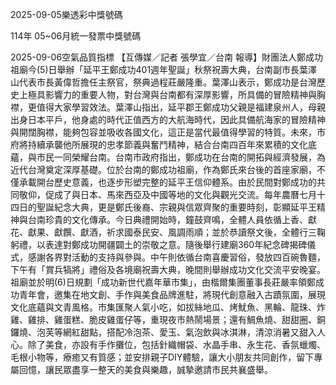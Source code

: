 
2025-09-05樂透彩中獎號碼

                                
114年 05~06月統一發票中獎號碼
                             
2025-09-06空氣品質指標
                              【互傳媒／記者 張學宜／台南 報導】財團法人鄭成功祖廟今(5)日舉辦「延平王鄭成功401週年聖誕」秋祭祝壽大典，台南副市長葉澤山代表市長黃偉哲擔任主祭官，祭典過程莊嚴隆重。葉澤山表示，鄭成功是台灣歷史上極具影響力的重要人物，對台灣與台南都有深厚影響，所具備的冒險精神與胸襟，更值得大家學習效法。葉澤山指出，延平郡王鄭成功父親是福建泉州人，母親出身日本平戶，他身處的時代正值西方的大航海時代，因此具備航海家的冒險精神與開闊胸襟，能夠包容並吸收各國文化，這正是當代最值得學習的特質。未來，市府將持續承襲他所展現的忠孝節義與奮鬥精神，結合台南四百年來累積的文化底蘊，與市民一同榮耀台南。台南市政府指出，鄭成功在台南的開拓與經濟發展，為近代台灣奠定深厚基礎。位於台南的鄭成功祖廟，作為鄭氏來台後的首座家廟，不僅承載開台歷史意義，也逐步形塑完整的延平王信仰體系。由於民間對鄭成功的共同敬仰，促成了與日本、馬來西亞及中國等地的文化與觀光交流。每年農曆七月十四日的聖誕紀念大典，更是鄭氏後裔、宗親與信眾齊聚的重要時刻，彰顯延平王精神與台南珍貴的文化傳承。今日典禮開始時，鐘鼓齊鳴，全體人員依循上香、獻花、獻果、獻饌、獻酒，祈求國泰民安、風調雨順；並於恭讀祭文後，全體行三鞠躬禮，以表達對鄭成功開疆闢土的崇敬之意。隨後舉行建廟360年紀念碑揭碑儀式，感謝各界對活動的支持與參與。中午則依循台南喜慶習俗，發放四百碗魯麵，下午有「賞兵犒將」禮俗及各境廟祝壽大典，晚間則舉辦成功文化交流平安晚宴。祖廟並於明(6)日規劃「成功新世代嘉年華市集」，由楷爾集團董事長莊嚴率領鄭成功青年會，邀集在地文創、手作與美食品牌進駐，將現代創意融入古蹟氛圍，展現文化底蘊與文青風格。市集匯聚人氣小吃，如拔絲地瓜、烤魷魚、黑輪、龍珠、炸雞、雞排、雞蛋糕、脆皮雞蛋仔等，重現夜市熱鬧場景；還有鯛魚燒、甜甜圈、銅鑼燒、泡芙等網紅甜點，搭配冷泡茶、愛玉、氣泡飲與冰淇淋，清涼消暑又甜入人心。除了美食，亦設有手作攤位，包括針織帽袋、水晶手串、永生花、香氛蠟燭、毛根小物等，療癒又有質感；並安排親子DIY體驗，讓大小朋友共同創作，留下專屬回憶，讓民眾盡享一整天的美食與樂趣，誠摯邀請市民共襄盛舉。